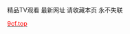 精品TV观看 最新网址
请收藏本页 永不失联

<a href="http://9cf.top/" target="_blank"><span style="color:#FF0000;">  9cf.top  </a>
